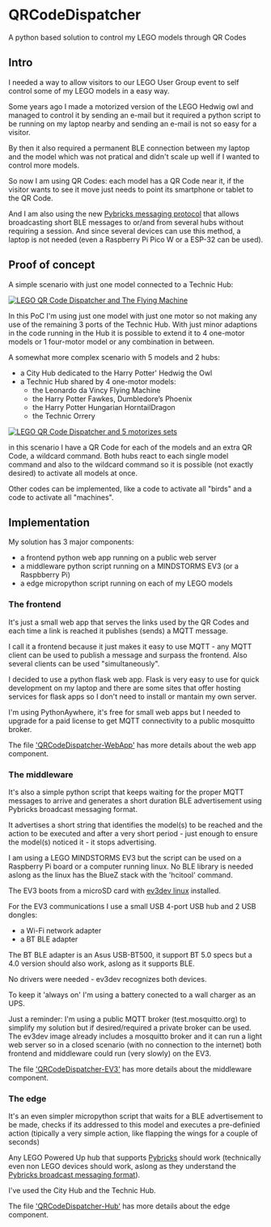 # QRCodeDispatcher
A python based solution to control my LEGO models through QR Codes

## Intro

I needed a way to allow visitors to our LEGO User Group event to
self control some of my LEGO models in a easy way.

Some years ago I made a motorized version of the LEGO Hedwig owl and
managed to control it by sending an e-mail but it required a python
script to be running on my laptop nearby and sending an e-mail is not
so easy for a visitor.

By then it also required a permanent BLE connection between my laptop
and the model which was not pratical and didn't scale up well if
I wanted to control more models.

So now I am using QR Codes: each model has a QR Code near it,
if the visitor wants to see it move just needs to point its
smartphone or tablet to the QR Code.

And I am also using the new
[Pybricks messaging protocol](https://github.com/pybricks/technical-info/blob/master/pybricks-ble-broadcast-observe.md)
that allows broadcasting short BLE messages to or/and from several
hubs without requiring a session. And since several devices can use
this method, a laptop is not needed (even a Raspberry Pi Pico W or a
ESP-32 can be used).

## Proof of concept

A simple scenario with just one model connected to a Technic Hub:

[![LEGO QR Code Dispatcher and The Flying Machine](http://img.youtube.com/vi/gV378WmPev0/0.jpg)](http://www.youtube.com/watch?v=gV378WmPev0 "LEGO QR Code Dispatcher and The Flying Machine")

In this PoC I'm using just one model with just one motor so not making
any use of the remaining 3 ports of the Technic Hub. With just minor
adaptions in the code running in the Hub it is possible to extend it
to 4 one-motor models or 1 four-motor model or any combination in
between.

A somewhat more complex scenario with 5 models and 2 hubs:
- a City Hub dedicated to the Harry Potter' Hedwig the Owl
- a Technic Hub shared by 4 one-motor models:
  - the Leonardo da Vincy Flying Machine
  - the Harry Potter Fawkes, Dumbledore’s Phoenix
  - the Harry Potter Hungarian HorntailDragon
  - the Technic Orrery

[![LEGO QR Code Dispatcher and 5 motorizes sets](http://img.youtube.com/vi/DmP8MC4a8qc/0.jpg)](http://www.youtube.com/watch?v=DmP8MC4a8qc "LEGO QR Code Dispatcher and 5 motorizes sets")

in this scenario I have a QR Code for each of the models and 
an extra QR Code, a wildcard command. Both hubs react to each
single model command and also to the wildcard command so
it is possible (not exactly desired) to activate all models
at once.

Other codes can be implemented, like a code to activate all
"birds" and a code to activate all "machines".

## Implementation

My solution has 3 major components:
- a frontend python web app running on a public web server
- a middleware python script running on a MINDSTORMS EV3 (or a Raspbberry Pi)
- a edge micropython script running on each of my LEGO models

### The frontend

It's just a small web app that serves the links used by the QR Codes
and each time a link is reached it publishes (sends) a MQTT message.

I call it a frontend because it just makes it easy to use MQTT -
any MQTT client can be used to publish a message and surpass the
frontend. Also several clients can be used "simultaneously".

I decided to use a python flask web app. Flask is very easy to use
for quick development on my laptop and there are some sites that offer
hosting services for flask apps so I don't need to install or
mantain my own server.

I'm using PythonAywhere, it's free for small web apps but I needed
to upgrade for a paid license to get MQTT connectivity to a
public mosquitto broker.

The file ['QRCodeDispatcher-WebApp'](QRCodeDispatcher-WebApp.md) has
more details about the web app component.


### The middleware

It's also a simple python script that keeps waiting for the proper
MQTT messages to arrive and generates a short duration BLE
advertisement using Pybricks broadcast messaging format.

It advertises a short string that identifies
the model(s) to be reached and the action to be executed and after
a very short period - just enough to ensure the model(s) noticed it -
it stops advertising.

I am using a LEGO MINDSTORMS EV3 but the script can be used on
a Raspberry Pi board or a computer running linux. No BLE library
is needed aslong as the linux has the BlueZ stack with the 'hcitool'
command.

The EV3 boots from a microSD card with [ev3dev linux](https://www.ev3dev.org/)
installed.

For the EV3 communications I use a small USB 4-port USB hub and 2
USB dongles:
- a Wi-Fi network adapter
- a BT BLE adapter

The BT BLE adapter is an Asus USB-BT500, it support BT 5.0 specs but a
4.0 version should also work, aslong as it supports BLE.

No drivers were needed - ev3dev recognizes both devices.

To keep it 'always on' I'm using a battery conected to a wall charger
as an UPS.

Just a reminder: I'm using a public MQTT broker (test.mosquitto.org)
to simplify my solution but if desired/required a private broker
can be used. The ev3dev image already includes a mosquitto broker and it can
run a light web server so in a closed scenario (with no connection to
the internet) both frontend and middleware could run (very slowly) on the EV3.

The file ['QRCodeDispatcher-EV3'](QRCodeDispatcher-EV3.md) has more
details about the middleware component.


### The edge

It's an even simpler micropython script that waits for a BLE
advertisement to be made, checks if its addressed to this model
and executes a pre-definied action (tipically a very simple action,
like flapping the wings for a couple of seconds)

Any LEGO Powered Up hub that supports [Pybricks](https://pybricks.com/)
should work (technically even non LEGO devices should work, aslong as they
understand the
[Pybricks broadcast messaging format](https://github.com/pybricks/technical-info/blob/master/pybricks-ble-broadcast-observe.md)).

I've used the City Hub and the Technic Hub.

The file ['QRCodeDispatcher-Hub'](QRCodeDispatcher-Hub.md) has more details
about the edge component.

